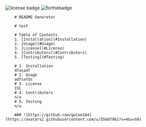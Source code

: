 ![license badge](https://img.shields.io/badge/license-ISC-blueviolet?style=flat-square&logo=appveyor)
![forthebadge](https://forthebadge.com/images/badges/designed-in-etch-a-sketch.svg)
        

        # README Generator

        # test

        # Table of Contents
        1. [Installation](#Installation)
        2. [Usage](#Usage)
        3. [License](#License)
        4. [Contributers](#Contributers)
        5. [Testing](#Testing)

        # 1. Installation
        dfasadf
        # 2. Usage
        adfsafds
        # 3. License
        ISC
        # 4. Contributers
        n/a
        # 5. Testing
        n/a

        ### ![https://github.com/gwlee244](https://avatars2.githubusercontent.com/u/55607961?v=4&s=50)
